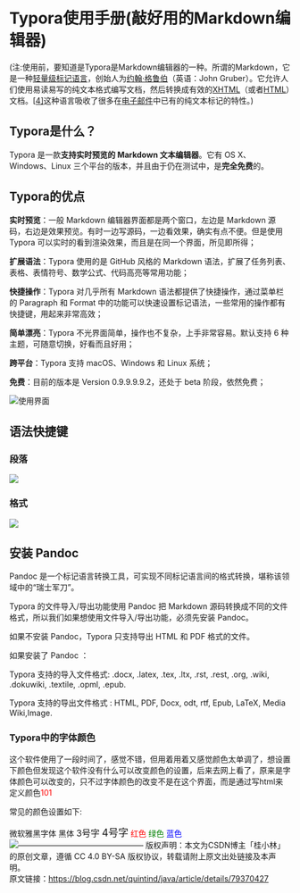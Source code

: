 # Typora使用手册(敲好用的Markdown编辑器)

[^注]: 这只是简化版的

(注:使用前，要知道是Typora是Markdown编辑器的一种。所谓的Markdown，它是一种[轻量级标记语言](https://zh.wikipedia.org/wiki/轻量级标记语言)，创始人为[约翰·格鲁伯](https://zh.wikipedia.org/wiki/約翰·格魯伯)（英语：John Gruber）。它允许人们使用易读易写的纯文本格式编写文档，然后转换成有效的[XHTML](https://zh.wikipedia.org/wiki/XHTML)（或者[HTML](https://zh.wikipedia.org/wiki/HTML)）文档。[[4\]](https://zh.wikipedia.org/wiki/Markdown#cite_note-md-4)这种语言吸收了很多在[电子邮件](https://zh.wikipedia.org/wiki/电子邮件)中已有的纯文本标记的特性。)

## Typora是什么？

Typora 是一款**支持实时预览的 Markdown 文本编辑器**。它有 OS X、Windows、Linux 三个平台的版本，并且由于仍在测试中，是**完全免费**的。

## Typora的优点

**实时预览**：一般 Markdown 编辑器界面都是两个窗口，左边是 Markdown 源码，右边是效果预览。有时一边写源码，一边看效果，确实有点不便。但是使用 Typora 可以实时的看到渲染效果，而且是在同一个界面，所见即所得；

**扩展语法**：Typora 使用的是 GitHub 风格的 Markdown 语法，扩展了任务列表、表格、表情符号、数学公式、代码高亮等常用功能；

**快捷操作**：Typora 对几乎所有 Markdown 语法都提供了快捷操作，通过菜单栏的 Paragraph 和 Format 中的功能可以快速设置标记语法，一些常用的操作都有快捷键，用起来非常高效；

**简单漂亮**：Typora 不光界面简单，操作也不复杂，上手非常容易。默认支持 6 种主题，可随意切换，好看而且好用；

**跨平台**：Typora 支持 macOS、Windows 和 Linux 系统；

**免费**：目前的版本是 Version 0.9.9.9.9.2，还处于 beta 阶段，依然免费；

![使用界面](F:\笔记\Typora使用手册\assets\Typora的界面(Window).png)

## 语法快捷键

### 段落

![](F:\笔记\Typora使用手册\assets\段落快捷键大全.png)

### 格式

![](F:\笔记\Typora使用手册\assets\格式快捷键大全.png)

## 安装 Pandoc

Pandoc 是一个标记语言转换工具，可实现不同标记语言间的格式转换，堪称该领域中的“瑞士军刀”。

Typora 的文件导入/导出功能使用 Pandoc 把 Markdown 源码转换成不同的文件格式，所以我们如果想使用文件导入/导出功能，必须先安装 Pandoc。

如果不安装 Pandoc，Typora 只支持导出 HTML 和 PDF 格式的文件。

如果安装了 Pandoc ：

Typora 支持的导入文件格式: .docx, .latex, .tex, .ltx, .rst, .rest, .org, .wiki, .dokuwiki, .textile, .opml, .epub.

Typora 支持的导出文件格式 : HTML, PDF, Docx, odt, rtf, Epub, LaTeX, Media Wiki,Image.



### Typora中的字体颜色

这个软件使用了一段时间了，感觉不错，但用着用着又感觉颜色太单调了，想设置下颜色但发现这个软件没有什么可以改变颜色的设置，后来去网上看了，原来是字体颜色可以改变的，只不过字体颜色的改变不是在这个界面，而是通过写html来定义颜色<font color=#FF0000>101</font>

常见的颜色设置如下:

<font face="微软雅黑" >微软雅黑字体</font>
<font face="黑体" >黑体</font>
<font size=3 >3号字</font>
<font size=4 >4号字</font>
<font color=#FF0000 >红色</font>
<font color=#008000 >绿色</font>
<font color=#0000FF >蓝色</font>
![————————————————
版权声明：本文为CSDN博主「桂小林」的原创文章，遵循 CC 4.0 BY-SA 版权协议，转载请附上原文出处链接及本声明。](F:\笔记\Typora使用手册\assets\字体、字号、颜色设置.png)
原文链接：https://blog.csdn.net/quintind/java/article/details/79370427